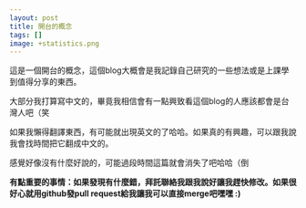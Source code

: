 ```yaml
---
layout: post
title: 開台的概念
tags: []
image: +statistics.png
---
```


這是一個開台的概念，這個blog大概會是我記錄自己研究的一些想法或是上課學到值得分享的東西。

大部分我打算寫中文的，畢竟我相信會有一點興致看這個blog的人應該都會是台灣人吧（笑

如果我懶得翻譯東西，有可能就出現英文的了哈哈。如果真的有興趣，可以跟我說我會找時間把它翻成中文的。

感覺好像沒有什麼好說的，可能過段時間這篇就會消失了吧哈哈（倒

**有點重要的事情：如果發現有什麼錯，拜託聯絡我跟我說好讓我趕快修改。如果很好心就用github發pull request給我讓我可以直接merge吧嘿嘿  :)**